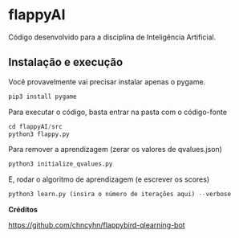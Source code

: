 flappyAI
===================

Código desenvolvido para a disciplina de Inteligência Artificial. 

## Instalação e execução

Você provavelmente vai precisar instalar apenas o pygame. 

```bash
pip3 install pygame
``` 


Para executar o código, basta entrar na pasta com o código-fonte

```python
cd flappyAI/src
python3 flappy.py 
``` 
Para remover a aprendizagem (zerar os valores de qvalues.json)

```python
python3 initialize_qvalues.py 
``` 

E, rodar o algoritmo de aprendizagem (e escrever os scores) 

```python
python3 learn.py (insira o número de iterações aqui) --verbose
``` 

**Créditos**

https://github.com/chncyhn/flappybird-qlearning-bot

